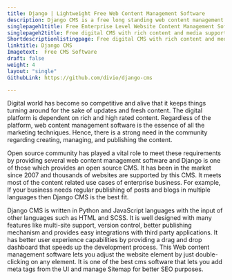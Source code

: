 ```yaml
---
title: Django | Lightweight Free Web Content Management Software
description: Django CMS is a free long standing web content management software. It facilitates its users with rich stack of plugins and content publishing capabilities.
singlepageh1title: Free Enterprise Level Website Content Management Software
singlepageh2title: Free digital CMS with rich content and media support. It provides seamless integration with top CRM systems such as Pipedrive and Hubspot.
Shortdescriptionlistingpage: Free digital CMS with rich content and media support. It provides seamless integration with top CRM systems such as Pipedrive and Hubspot.
linktitle: Django CMS
Imagetext:  Free CMS Software 
draft: false
weight: 4
layout: "single"
GithubLink: https://github.com/divio/django-cms

---
```


Digital world has become so competitive and alive that it keeps things turning around for the sake of updates and fresh content. The digital platform is dependent on rich and high rated content. Regardless of the platform, web content management software is the essence of all the marketing techniques. Hence, there is a strong need in the community regarding creating, managing, and publishing the content.

Open source community has played a vital role to meet these requirements by providing several web content management software and Django is one of those which provides an open source CMS. It has been in the market since 2007 and thousands of websites are supported by this CMS. It meets most of the content related use cases of enterprise business. For example, If your business needs regular publishing of posts and blogs in multiple languages then Django CMS is the best fit.

Django CMS is written in Python and JavaScript languages with the input of other languages such as HTML and SCSS. It is well designed with many features like multi-site support, version control, better publishing mechanism and provides easy integrations with third party applications. It has better user experience capabilities by providing a drag and drop dashboard that speeds up the development process. This Web content management software lets you adjust the website element by just double-clicking on any element. It is one of the best cms software that lets you add meta tags from the UI and manage Sitemap for better SEO purposes.